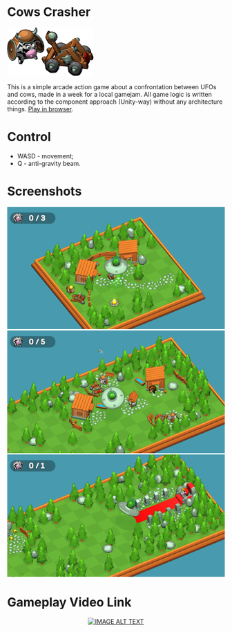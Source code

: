 # Cows Crasher
<p align="left">
  <img width="200" src="doc/cow-with-catapult.png" alt="Cow with catapult">
</p>

This is a simple arcade action game about a confrontation between UFOs and cows, made in a week for a local gamejam. All game logic is written according to the component approach (Unity-way) without any architecture things. [Play in browser](https://scrawach.github.io/cows-crasher-webgl/).

# Control

- WASD - movement;
- Q - anti-gravity beam.

# Screenshots
<p align="center">
  <img width="600" src="doc/screen_0.png" alt="Gameplay Screen 0">
  <img width="600" src="doc/screen_1.png" alt="Gameplay Screen 1">
  <img width="600" src="doc/screen_2.png" alt="Gameplay Screen 2">
</p>

# Gameplay Video Link

<div align="center">
  <a href="https://www.youtube.com/watch?v=DOt5RBBsm9c"><img src="https://img.youtube.com/vi/DOt5RBBsm9c/0.jpg" alt="IMAGE ALT TEXT"></a>
</div>
